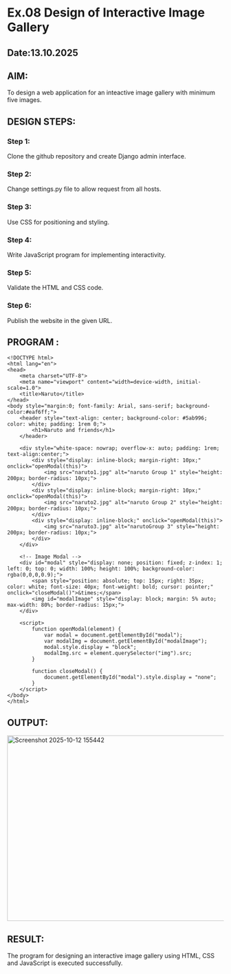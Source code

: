# Ex.08 Design of Interactive Image Gallery
## Date:13.10.2025

## AIM:
To design a web application for an inteactive image gallery with minimum five images.

## DESIGN STEPS:

### Step 1:
Clone the github repository and create Django admin interface.

### Step 2:
Change settings.py file to allow request from all hosts.

### Step 3:
Use CSS for positioning and styling.

### Step 4:
Write JavaScript program for implementing interactivity.

### Step 5:
Validate the HTML and CSS code.

### Step 6:
Publish the website in the given URL.

## PROGRAM :
```
<!DOCTYPE html>
<html lang="en">
<head>
    <meta charset="UTF-8">
    <meta name="viewport" content="width=device-width, initial-scale=1.0">
    <title>Naruto</title>
</head>
<body style="margin:0; font-family: Arial, sans-serif; background-color:#eaf6ff;">
    <header style="text-align: center; background-color: #5ab996; color: white; padding: 1rem 0;">
        <h1>Naruto and friends</h1>
    </header>

    <div style="white-space: nowrap; overflow-x: auto; padding: 1rem; text-align:center;">
        <div style="display: inline-block; margin-right: 10px;" onclick="openModal(this)">
            <img src="naruto1.jpg" alt="naruto Group 1" style="height: 200px; border-radius: 10px;">
        </div>
        <div style="display: inline-block; margin-right: 10px;" onclick="openModal(this)">
            <img src="naruto2.jpg" alt="naruto Group 2" style="height: 200px; border-radius: 10px;">
        </div>
        <div style="display: inline-block;" onclick="openModal(this)">
            <img src="naruto3.jpg" alt="narutoGroup 3" style="height: 200px; border-radius: 10px;">
        </div>
    </div>

    <!-- Image Modal -->
    <div id="modal" style="display: none; position: fixed; z-index: 1; left: 0; top: 0; width: 100%; height: 100%; background-color: rgba(0,0,0,0.9);">
        <span style="position: absolute; top: 15px; right: 35px; color: white; font-size: 40px; font-weight: bold; cursor: pointer;" onclick="closeModal()">&times;</span>
        <img id="modalImage" style="display: block; margin: 5% auto; max-width: 80%; border-radius: 15px;">
    </div>

    <script>
        function openModal(element) {
            var modal = document.getElementById("modal");
            var modalImg = document.getElementById("modalImage");
            modal.style.display = "block";
            modalImg.src = element.querySelector("img").src;
        }

        function closeModal() {
            document.getElementById("modal").style.display = "none";
        }
    </script>
</body>
</html>
```

## OUTPUT:
<img width="1919" height="431" alt="Screenshot 2025-10-12 155442" src="https://github.com/user-attachments/assets/3790a7bb-ee61-4ff4-ba40-7896c86a705e" />


## RESULT:
The program for designing an interactive image gallery using HTML, CSS and JavaScript is executed successfully.
